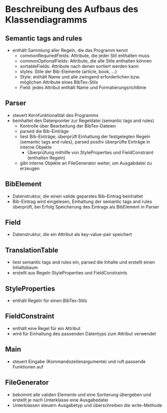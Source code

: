 # Beschreibung des Aufbaus des Klassendiagramms

## Semantic tags and rules
+ enthält Sammlung aller Regeln, die das Programm kennt
    + commonRequiredFields: Attribute, die jeder Stil enthalten muss
    + commonOptionalFields: Attribute, die alle Stile enthalten können
    + sortableFields: Attribute nach denen sortiert werden kann
    + styles: Stile der Bib-Elemente (article, book, ...)
    + Style: enthält Name und alle zwingend erforderlichen bzw. möglichen Attribute eines BibTex-Stils
    + Field: jedes Attribut enthält Name und Formatierungsrichtlinie

## Parser
+ steuert Kernfunktionalität des Programms 
+ beinhaltet den Datenpointer zur Regeldatei (semantic tags and rules) 
    + Kontrolle über Bearbeitung der BibTex-Dateien
    + parsed die Bib-Einträge
    + liest Bib-Einträge, überprüft Einhaltung der festgelegten Regeln (semantic tags and rules), parsed positiv überprüfte Einträge in interne Objekte
        + Überprüfung mithilfe von StyleProperties und FieldConstraint (enthalten Regeln)
    + gibt interne Objekte an FileGenerator weiter, um Ausgabdatei zu erzeugen

## BibElement
+ Datenstruktur, die einen valide geparstes Bib-Eintrag beinhaltet
+ Bib-Eintrag wird eingelesen, Einhaltung der semantic tags and rules überprüft, bei Erfolg Speicherung des Eintrags als BibElement in Parser

## Field
+ Datenstruktur, die ein Attribut als key-value-pair speichert

## TranslationTable
+ liest semantic tags and rules ein, parsed die Inhalte und erstellt einen Inhaltsbaum 
+ erstellt aus Regeln StyleProperties und FieldConstraints

## StyleProperties
+ enthält Regeln für einen BibTex-Stils

## FieldConstraint
+ enthält eine Regel für ein Attribut
+ wird für Einhaltung des passenden Datentyps zum Attribut verwendet

## Main
+ steuert Eingabe (Kommandozeilenargumente) und ruft passende Funktionen auf

## FileGenerator
+ bekommt alle validen Elemente und eine Sortierung übergeben und erstellt je nach Unterklasse eine Ausgabedatei
+ Unterklassen steuern Ausgabetyp und überschreiben die write-Methode